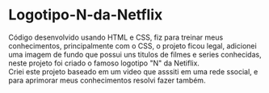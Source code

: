 # Logotipo-N-da-Netflix
Código desenvolvido usando HTML e CSS, fiz para treinar meus conhecimentos, principalmente com o CSS, o projeto ficou legal, adicionei uma imagem de fundo que possui uns titulos de filmes e series conhecidas,
neste projeto foi criado o famoso logotipo "N" da Netiflix.<br>
Criei este projeto baseado em um video que asssiti em uma rede ssocial, e para aprimorar meus conhecimentos resolvi fazer também.
